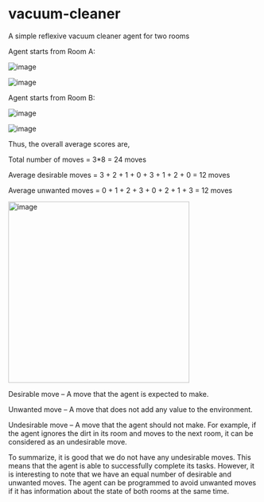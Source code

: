 # vacuum-cleaner
A simple reflexive vacuum cleaner agent for two rooms

Agent starts from Room A:

  ![image](https://github.com/user-attachments/assets/2133f1f3-41b9-4c35-a04c-26777429ade2)

  ![image](https://github.com/user-attachments/assets/0b2f500e-6eea-45bc-8ec7-c922ef9a7288)

Agent starts from Room B:

  ![image](https://github.com/user-attachments/assets/d00e6f61-5272-4038-89a5-7bcc28c3b6e9)

  ![image](https://github.com/user-attachments/assets/0fb10382-9b6f-4980-8727-4fb3e48d9411)

Thus, the overall average scores are,

Total number of moves = 3*8 = 24 moves

Average desirable moves = 3 + 2 + 1 + 0 + 3 + 1 + 2 + 0 = 12 moves

Average unwanted moves = 0 + 1 + 2 + 3 + 0 + 2 + 1 + 3 = 12 moves

<img width="364" alt="image" src="https://github.com/user-attachments/assets/5155b5fe-4653-481d-818b-42cc0e36f869">


Desirable move – A move that the agent is expected to make.

Unwanted move – A move that does not add any value to the environment.

Undesirable move – A move that the agent should not make. For example, if the agent ignores the dirt in its room and moves to the next room, it can be considered as an undesirable move.

To summarize, it is good that we do not have any undesirable moves. This means that the agent is able to successfully complete its tasks. However, it is interesting to note that we have an equal number of desirable and unwanted moves. The agent can be programmed to avoid unwanted moves if it has information about the state of both rooms at the same time.
